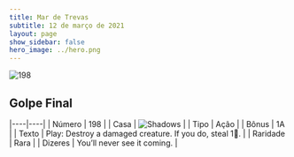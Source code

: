 ```yaml
---
title: Mar de Trevas
subtitle: 12 de março de 2021
layout: page
show_sidebar: false
hero_image: ../hero.png
---
```


![198](https://cdn.keyforgegame.com/media/card_front/pt/496_198_V557QC8HH5C9_pt.png)

## Golpe Final

|----|----|
| Número | 198 |
| Casa | ![Shadows](https://archonarcana.com/images/thumb/e/ee/Shadows.png/22px-Shadows.png "Sombras") |
| Tipo | Ação |
| Bônus | 1A |
| Texto | Play: Destroy a damaged creature. If you do, steal 1. |
| Raridade | Rara |
| Dizeres | You’ll never see it coming. |
